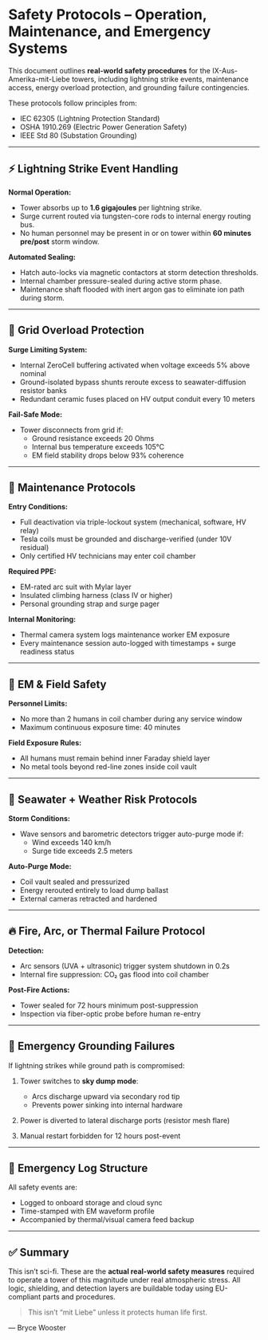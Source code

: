 # Safety Protocols – Operation, Maintenance, and Emergency Systems

This document outlines **real-world safety procedures** for the IX-Aus-Amerika-mit-Liebe towers, including lightning strike events, maintenance access, energy overload protection, and grounding failure contingencies.

These protocols follow principles from:
- IEC 62305 (Lightning Protection Standard)
- OSHA 1910.269 (Electric Power Generation Safety)
- IEEE Std 80 (Substation Grounding)

---

## ⚡ Lightning Strike Event Handling

**Normal Operation:**
- Tower absorbs up to **1.6 gigajoules** per lightning strike.
- Surge current routed via tungsten-core rods to internal energy routing bus.
- No human personnel may be present in or on tower within **60 minutes pre/post** storm window.

**Automated Sealing:**
- Hatch auto-locks via magnetic contactors at storm detection thresholds.
- Internal chamber pressure-sealed during active storm phase.
- Maintenance shaft flooded with inert argon gas to eliminate ion path during storm.

---

## 🔌 Grid Overload Protection

**Surge Limiting System:**
- Internal ZeroCell buffering activated when voltage exceeds 5% above nominal
- Ground-isolated bypass shunts reroute excess to seawater-diffusion resistor banks
- Redundant ceramic fuses placed on HV output conduit every 10 meters

**Fail-Safe Mode:**
- Tower disconnects from grid if:
  - Ground resistance exceeds 20 Ohms
  - Internal bus temperature exceeds 105°C
  - EM field stability drops below 93% coherence

---

## 🧰 Maintenance Protocols

**Entry Conditions:**
- Full deactivation via triple-lockout system (mechanical, software, HV relay)
- Tesla coils must be grounded and discharge-verified (under 10V residual)
- Only certified HV technicians may enter coil chamber

**Required PPE:**
- EM-rated arc suit with Mylar layer
- Insulated climbing harness (class IV or higher)
- Personal grounding strap and surge pager

**Internal Monitoring:**
- Thermal camera system logs maintenance worker EM exposure
- Every maintenance session auto-logged with timestamps + surge readiness status

---

## 🧲 EM & Field Safety

**Personnel Limits:**
- No more than 2 humans in coil chamber during any service window
- Maximum continuous exposure time: 40 minutes

**Field Exposure Rules:**
- All humans must remain behind inner Faraday shield layer
- No metal tools beyond red-line zones inside coil vault

---

## 🌊 Seawater + Weather Risk Protocols

**Storm Conditions:**
- Wave sensors and barometric detectors trigger auto-purge mode if:
  - Wind exceeds 140 km/h
  - Surge tide exceeds 2.5 meters

**Auto-Purge Mode:**
- Coil vault sealed and pressurized
- Energy rerouted entirely to load dump ballast
- External cameras retracted and hardened

---

## 🔥 Fire, Arc, or Thermal Failure Protocol

**Detection:**
- Arc sensors (UVA + ultrasonic) trigger system shutdown in 0.2s
- Internal fire suppression: CO₂ gas flood into coil chamber

**Post-Fire Actions:**
- Tower sealed for 72 hours minimum post-suppression
- Inspection via fiber-optic probe before human re-entry

---

## 🧯 Emergency Grounding Failures

If lightning strikes while ground path is compromised:

1. Tower switches to **sky dump mode**:
   - Arcs discharge upward via secondary rod tip
   - Prevents power sinking into internal hardware

2. Power is diverted to lateral discharge ports (resistor mesh flare)

3. Manual restart forbidden for 12 hours post-event

---

## 🧾 Emergency Log Structure

All safety events are:
- Logged to onboard storage and cloud sync
- Time-stamped with EM waveform profile
- Accompanied by thermal/visual camera feed backup

---

## ✅ Summary

This isn’t sci-fi. These are the **actual real-world safety measures** required to operate a tower of this magnitude under real atmospheric stress. All logic, shielding, and detection layers are buildable today using EU-compliant parts and procedures.

> This isn’t “mit Liebe” unless it protects human life first.

— Bryce Wooster
